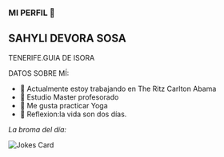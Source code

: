 ### MI PERFIL 👋

## SAHYLI DEVORA SOSA ##

TENERIFE.GUIA DE ISORA

DATOS SOBRE MÍ:
- 🔭 Actualmente estoy trabajando en The Ritz Carlton Abama
- 💬 Estudio Master profesorado
- 👯 Me gusta practicar Yoga
- 🤔 Reflexion:la vida son dos días.

*La broma del día:*

![Jokes Card](https://readme-jokes.vercel.app/api)




<!--
**Sahyli/Sahyli** is a ✨ _special_ ✨ repository because its `README.md` (this file) appears on your GitHub profile.



